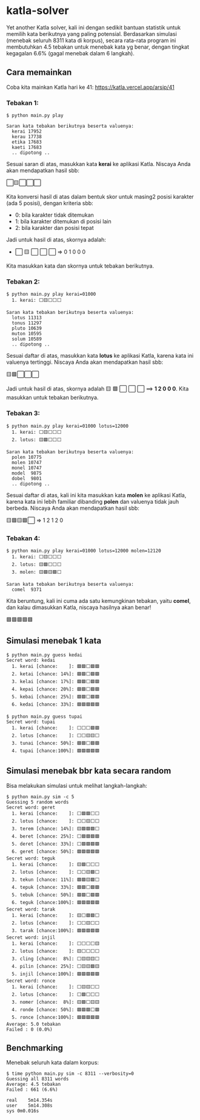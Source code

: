 # katla-solver

Yet another Katla solver, kali ini dengan sedikit bantuan statistik untuk memilih kata berikutnya yang paling potensial. Berdasarkan simulasi (menebak seluruh 8311 kata di korpus), secara rata-rata program ini membutuhkan 4.5 tebakan untuk menebak kata yg benar, dengan tingkat kegagalan 6.6% (gagal menebak dalam 6 langkah).

## Cara memainkan

Coba kita mainkan Katla hari ke 41: https://katla.vercel.app/arsip/41

### Tebakan 1:

```
$ python main.py play

Saran kata tebakan berikutnya beserta valuenya:
  kerai 17952
  kerau 17738
  etika 17683
  kaeti 17683
  .. dipotong ..
```

Sesuai saran di atas, masukkan kata **kerai** ke aplikasi Katla. Niscaya Anda akan mendapatkan hasil sbb:

⬜️🟨⬜️⬜️⬜️

Kita konversi hasil di atas dalam bentuk skor untuk masing2 posisi karakter (ada 5 posisi), dengan kriteria sbb:

- 0: bila karakter tidak ditemukan
- 1: bila karakter ditemukan di posisi lain
- 2: bila karakter dan posisi tepat

Jadi untuk hasil di atas, skornya adalah:

- ⬜️ 🟨 ⬜️ ⬜️ ⬜️ => 0 1 0 0 0

Kita masukkan kata dan skornya untuk tebakan berikutnya.

### Tebakan 2:

```
$ python main.py play kerai=01000
  1. kerai: ⬜️🟨⬜️⬜️⬜️

Saran kata tebakan berikutnya beserta valuenya:
  lotus 11313
  tonus 11297
  pluto 10639
  muton 10595
  solum 10589
  .. dipotong ..
```

Sesuai daftar di atas, masukkan kata **lotus** ke aplikasi Katla, karena kata ini valuenya tertinggi. Niscaya Anda akan mendapatkan hasil sbb:

🟨🟩⬜️⬜️⬜️

Jadi untuk hasil di atas, skornya adalah 🟨 🟩 ⬜️ ⬜️ ⬜️ ==> **1 2 0 0 0**. Kita masukkan untuk tebakan berikutnya.

### Tebakan 3:

```
$ python main.py play kerai=01000 lotus=12000
  1. kerai: ⬜️🟨⬜️⬜️⬜️
  2. lotus: 🟨🟩⬜️⬜️⬜️

Saran kata tebakan berikutnya beserta valuenya:
  polen 10775
  molen 10747
  monel 10747
  model  9875
  dobel  9801
  .. dipotong ..
```

Sesuai daftar di atas, kali ini kita masukkan kata **molen** ke aplikasi Katla, karena kata ini lebih familiar dibanding **polen** dan valuenya tidak jauh berbeda. Niscaya Anda akan mendapatkan hasil sbb:

🟨🟩🟨🟩⬜️ => 1 2 1 2 0

### Tebakan 4:

```
$ python main.py play kerai=01000 lotus=12000 molen=12120
  1. kerai: ⬜️🟨⬜️⬜️⬜️
  2. lotus: 🟨🟩⬜️⬜️⬜️
  3. molen: 🟨🟩🟨🟩⬜️

Saran kata tebakan berikutnya beserta valuenya:
  comel  9371
```

Kita beruntung, kali ini cuma ada satu kemungkinan tebakan, yaitu **comel**, dan kalau dimasukkan Katla, niscaya hasilnya akan benar!

🟩🟩🟩🟩🟩

## Simulasi menebak 1 kata

```
$ python main.py guess kedai
Secret word: kedai
  1. kerai [chance:    ]: 🟩🟩⬜️🟩🟩
  2. ketai [chance: 14%]: 🟩🟩⬜️🟩🟩
  3. kelai [chance: 17%]: 🟩🟩⬜️🟩🟩
  4. kepai [chance: 20%]: 🟩🟩⬜️🟩🟩
  5. kebai [chance: 25%]: 🟩🟩⬜️🟩🟩
  6. kedai [chance: 33%]: 🟩🟩🟩🟩🟩
```
```
$ python main.py guess tupai
Secret word: tupai
  1. kerai [chance:    ]: ⬜️⬜️⬜️🟩🟩
  2. lotus [chance:    ]: ⬜️⬜️🟨🟨⬜️
  3. tunai [chance: 50%]: 🟩🟩⬜️🟩🟩
  4. tupai [chance:100%]: 🟩🟩🟩🟩🟩

```

## Simulasi menebak bbr kata secara random

Bisa melakukan simulasi untuk melihat langkah-langkah:

```
$ python main.py sim -c 5
Guessing 5 random words
Secret word: geret
  1. kerai [chance:    ]: ⬜️🟩🟩⬜️⬜️
  2. lotus [chance:    ]: ⬜️⬜️🟨⬜️⬜️
  3. terem [chance: 14%]: 🟨🟩🟩🟩⬜️
  4. beret [chance: 25%]: ⬜️🟩🟩🟩🟩
  5. deret [chance: 33%]: ⬜️🟩🟩🟩🟩
  6. geret [chance: 50%]: 🟩🟩🟩🟩🟩
Secret word: teguk
  1. kerai [chance:    ]: 🟨🟩⬜️⬜️⬜️
  2. lotus [chance:    ]: ⬜️⬜️🟨🟩⬜️
  3. tekun [chance: 11%]: 🟩🟩🟨🟩⬜️
  4. tepuk [chance: 33%]: 🟩🟩⬜️🟩🟩
  5. tebuk [chance: 50%]: 🟩🟩⬜️🟩🟩
  6. teguk [chance:100%]: 🟩🟩🟩🟩🟩
Secret word: tarak
  1. kerai [chance:    ]: 🟨⬜️🟩🟩⬜️
  2. lotus [chance:    ]: ⬜️⬜️🟨⬜️⬜️
  3. tarak [chance:100%]: 🟩🟩🟩🟩🟩
Secret word: injil
  1. kerai [chance:    ]: ⬜️⬜️⬜️⬜️🟨
  2. lotus [chance:    ]: 🟨⬜️⬜️⬜️⬜️
  3. cling [chance:  8%]: ⬜️🟨🟨🟨⬜️
  4. pilin [chance: 25%]: ⬜️🟨🟨🟩🟨
  5. injil [chance:100%]: 🟩🟩🟩🟩🟩
Secret word: ronce
  1. kerai [chance:    ]: ⬜️🟨🟨⬜️⬜️
  2. lotus [chance:    ]: ⬜️🟩⬜️⬜️⬜️
  3. nomer [chance:  8%]: 🟨🟩⬜️🟨🟨
  4. ronde [chance: 50%]: 🟩🟩🟩⬜️🟩
  5. ronce [chance:100%]: 🟩🟩🟩🟩🟩
Average: 5.0 tebakan
Failed : 0 (0.0%)
```


## Benchmarking

Menebak seluruh kata dalam korpus:

```
$ time python main.py sim -c 8311 --verbosity=0
Guessing all 8311 words
Average: 4.5 tebakan
Failed : 661 (6.6%)

real	5m14.354s
user	5m14.308s
sys	0m0.016s
```

